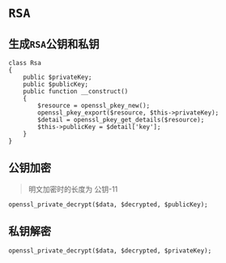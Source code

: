 # `RSA`

## 生成`RSA`公钥和私钥

```
class Rsa
{
    public $privateKey;
    public $publicKey;
    public function __construct()
    {
        $resource = openssl_pkey_new();
        openssl_pkey_export($resource, $this->privateKey);
        $detail = openssl_pkey_get_details($resource);
        $this->publicKey = $detail['key'];
    }
}
```

## 公钥加密

> 明文加密时的长度为 公钥-11

```
openssl_private_decrypt($data, $decrypted, $publicKey);
```

## 私钥解密

```
openssl_private_decrypt($data, $decrypted, $privateKey);
```